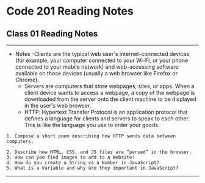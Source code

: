 # Code 201 Reading Notes

## Class 01 Reading Notes
---

- Notes
  -Clients are the typical web user's internet-connected devices (for example, your computer connected to your Wi-Fi, or your phone connected to your mobile network) and web-accessing software available on those devices (usually a web browser like Firefox or Chrome).
  - Servers are computers that store webpages, sites, or apps. When a client device wants to access a webpage, a copy of the webpage is downloaded from the server onto the client machine to be displayed in the user's web browser.
  - HTTP: Hypertext Transfer Protocol is an application protocol that defines a language for clients and servers to speak to each other. This is like the language you use to order your goods.

```
1. Compose a short poem describing how HTTP sends data between computers.
  - 
2. Describe how HTML, CSS, and JS files are “parsed” in the browser.
3. How can you find images to add to a Website?
4. How do you create a String vs a Number in JavaScript?
5. What is a Variable and why are they important in JavaScript?

```
---
